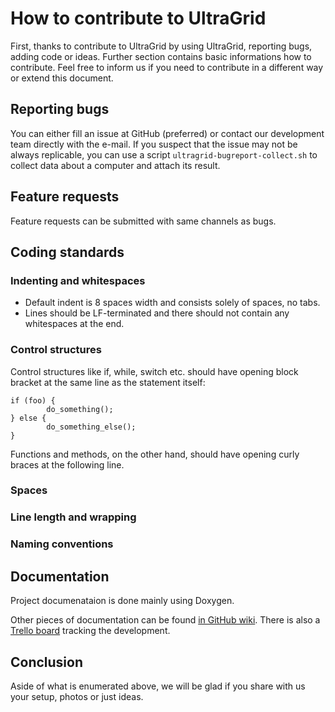 # How to contribute to UltraGrid
First, thanks to contribute to UltraGrid by using UltraGrid, reporting bugs,
adding code or ideas. Further section contains basic informations how to
contribute. Feel free to inform us if you need to contribute in a different
way or extend this document.

## Reporting bugs
You can either fill an issue at GitHub (preferred) or contact our development
team directly with the e-mail. If you suspect that the issue may not be always
replicable, you can use a script `ultragrid-bugreport-collect.sh` to collect
data about a computer and attach its result.

## Feature requests
Feature requests can be submitted with same channels as bugs.

## Coding standards
### Indenting and whitespaces
- Default indent is 8 spaces width and consists solely of spaces, no tabs.
- Lines should be LF-terminated and there should not contain any whitespaces at the end.

### Control structures
Control structures like if, while, switch etc. should have opening block bracket at the
same line as the statement itself:
```
if (foo) {
        do_something();
} else {
        do_something_else();
}
```

Functions and methods, on the other hand, should have opening curly braces at
the following line.

### Spaces
### Line length and wrapping
### Naming conventions

## Documentation
Project documenataion is done mainly using Doxygen.

Other pieces of documentation can be found
[in GitHub wiki](https://github.com/CESNET/UltraGrid/wiki/Developer-Documentation).
There is also a
[Trello board](https://trello.com/b/PjZW4sas/ultragrid-development) tracking the
development.

## Conclusion
Aside of what is enumerated above, we will be glad if you share with us your
setup, photos or just ideas.

